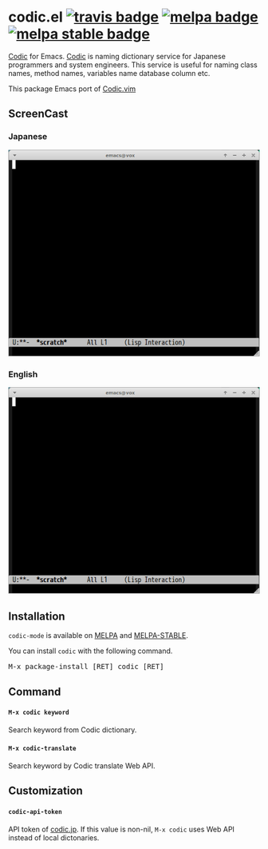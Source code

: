 # codic.el [![travis badge][travis-badge]][travis-link] [![melpa badge][melpa-badge]][melpa-link] [![melpa stable badge][melpa-stable-badge]][melpa-stable-link]

[Codic](http://codic.jp/) for Emacs. [Codic](http://codic.jp/) is naming dictionary
service for Japanese programmers and system engineers. This service is useful for
naming class names, method names, variables name database column etc.

This package Emacs port of [Codic.vim](https://github.com/koron/codic-vim)


## ScreenCast

### Japanese

![codic-naming](image/codic-naming.gif)


### English

![codic-english](image/codic-english.gif)


## Installation

`codic-mode` is available on [MELPA][melpa-link] and [MELPA-STABLE][melpa-stable-link].

You can install `codic` with the following command.

<kbd>M-x package-install [RET] codic [RET]</kbd>


## Command

#### `M-x codic keyword`

Search keyword from Codic dictionary.


#### `M-x codic-translate`

Search keyword by Codic translate Web API.


## Customization

#### `codic-api-token`

API token of [codic.jp](https://codic.jp/docs/api). If this value is non-nil,
`M-x codic` uses Web API instead of local dictonaries.


[melpa-link]: https://melpa.org/#/codic
[melpa-stable-link]: https://stable.melpa.org/#/codic
[melpa-badge]: https://melpa.org/packages/codic-badge.svg
[melpa-stable-badge]: https://stable.melpa.org/packages/codic-badge.svg
[travis-badge]: https://travis-ci.org/syohex/emacs-codic.svg
[travis-link]: https://travis-ci.org/syohex/emacs-codic
